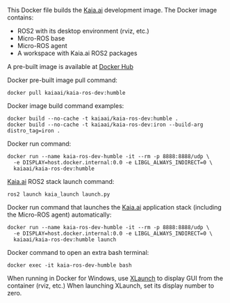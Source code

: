 This Docker file builds the [Kaia.ai](https://kaia.ai/) development image. The Docker image contains:
- ROS2 with its desktop environment (rviz, etc.)
- Micro-ROS base
- Micro-ROS agent
- A workspace with Kaia.ai ROS2 packages

A pre-built image is available at [Docker Hub](https://hub.docker.com/r/kaiaai/kaia-ros-dev)

Docker pre-built image pull command:
```
docker pull kaiaai/kaia-ros-dev:humble
```

Docker image build command examples:
```
docker build --no-cache -t kaiaai/kaia-ros-dev:humble .
docker build --no-cache -t kaiaai/kaia-ros-dev:iron --build-arg distro_tag=iron .
```

Docker run command:
```
docker run --name kaia-ros-dev-humble -it --rm -p 8888:8888/udp \
  -e DISPLAY=host.docker.internal:0.0 -e LIBGL_ALWAYS_INDIRECT=0 \
  kaiaai/kaia-ros-dev:humble
```

[Kaia.ai](https://kaia.ai/) ROS2 stack launch command:
```
ros2 launch kaia_launch launch.py
```

Docker run command that launches the [Kaia.ai](https://kaia.ai/) application stack (including the Micro-ROS agent) automatically:
```
docker run --name kaia-ros-dev-humble -it --rm -p 8888:8888/udp \
  -e DISPLAY=host.docker.internal:0.0 -e LIBGL_ALWAYS_INDIRECT=0 \
  kaiaai/kaia-ros-dev:humble launch
```

Docker command to open an extra bash terminal:
```
docker exec -it kaia-ros-dev-humble bash
```

When running in Docker for Windows, use [XLaunch](https://sourceforge.net/projects/xming/) to display GUI from the container (rviz, etc.)
When launching XLaunch, set its display number to zero.
